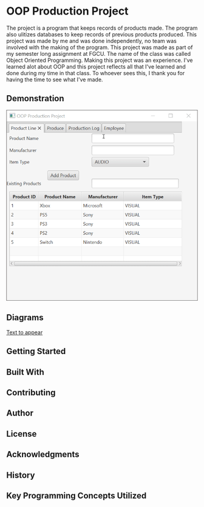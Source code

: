 # OOP Production Project
The project is a program that keeps records of products made. The program also ulitizes databases to keep records of previous products produced.
This project was made by me and was done independently, no team was involved with the making of the program.
This project was made as part of my semester long assignment at FGCU. The name of the class was called Object Oriented Programming.
Making this project was an experience. I've learned alot about OOP and this project reflects all that I've learned and done during my time
in that class. To whoever sees this, I thank you for having the time to see what I've made.

## Demonstration
![Alt text](https://github.com/bsantiago25/OOPProduction/blob/master/4w4FmSUUr3.gif)

## Diagrams
[Text to appear](https://github.com/bsantiago25/OOPProduction/tree/master/docs)

## Getting Started


## Built With


## Contributing


## Author


## License


## Acknowledgments


## History


## Key Programming Concepts Utilized

